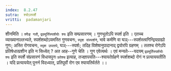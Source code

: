 ```yaml
---
index:  8.2.47
sutra:  श्योऽस्पर्शे
vritti:  padamanjari
---
```


शीनमिति । `श्यैङ् गतौ`, `द्रवमूर्त्तिस्पर्शयोः श्यः` इति सम्प्रसारणम् ।
गुणभूतोऽपि स्पर्श इति । एतच्च व्याख्यानाल्लभ्यते, स्पर्शशब्दोऽयमस्ति गुणवचनः, `स्पृश संस्पर्शने`, भावे कर्मणि वा घञ्---स्पर्शस्त्वगिन्द्रियग्राह्यो गुणः; अस्ति रोगवचनः, `स्पृश उपतापे`, घञ्---स्पर्शः; तदिह विशेषानुपादानाद् द्वयोरपि ग्रहणम् ।
ततश्च रोगेऽपि प्रतिषेधात्प्रशीन इति न सिध्येत् ? अत आह--गुणे चेति । गुण एवेत्यर्थः । एवं मन्यते---यदयम् `द्रवमूर्तिस्पर्शयोः श्यः` इति स्पर्शे संप्रसारणं विधायपुनः `प्रतेश्च` इत्याह, तज्ज्ञापयति---श्यायतेर्ग्रहणे स्पर्शशब्दो रोगं न प्रत्याययतीति । यदि प्रत्याययेत् पुनर्न विदध्यात्, प्रतिपूर्वो रोग एव श्यायतिर्वर्तते ।।
